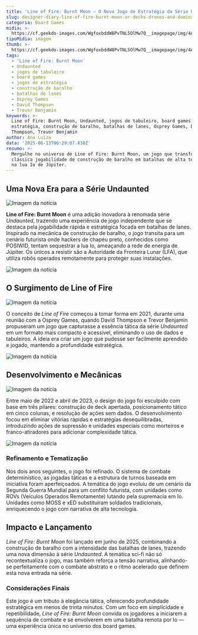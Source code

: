 ```yaml
---
title: 'Line of Fire: Burnt Moon — O Novo Jogo de Estratégia da Série Undaunted'
slug: designer-diary-line-of-fire-burnt-moon-or-decks-drones-and-dominance
categoria: Board Games
midia: >-
  https://cf.geekdo-images.com/WgfoxbddW8PvTNL5OlMw7Q__imagepage/img/4AEb83ap7O1fvQzVlNpnWIPpRy0=/fit-in/900x600/filters:no_upscale():strip_icc()/pic8441769.jpg
tipoMidia: imagem
thumb: >-
  https://cf.geekdo-images.com/WgfoxbddW8PvTNL5OlMw7Q__imagepage/img/4AEb83ap7O1fvQzVlNpnWIPpRy0=/fit-in/900x600/filters:no_upscale():strip_icc()/pic8441769.jpg
tags:
  - 'Line of Fire: Burnt Moon'
  - Undaunted
  - jogos de tabuleiro
  - board games
  - jogos de estratégia
  - construção de baralho
  - batalhas de lanes
  - Osprey Games
  - David Thompson
  - Trevor Benjamin
keywords: >-
  Line of Fire: Burnt Moon, Undaunted, jogos de tabuleiro, board games, jogos de
  estratégia, construção de baralho, batalhas de lanes, Osprey Games, David
  Thompson, Trevor Benjamin
author: Ana Luiza
data: '2025-06-13T06:29:07.838Z'
resumo: >-
  Mergulhe no universo de Line of Fire: Burnt Moon, um jogo que transforma a
  clássica jogabilidade de construção de baralho em batalhas de alta tecnologia
  na lua Io de Júpiter.
---
```


## Uma Nova Era para a Série Undaunted

![Imagem da notícia](https://cf.geekdo-images.com/P9sI_Rc7E3vUjL0CkxS3rA__imagepage/img/RsKAEXZ5FJnKSVKykITosJHPWtY=/fit-in/900x600/filters:no_upscale():strip_icc()/pic8922028.jpg)

**Line of Fire: Burnt Moon** é uma adição inovadora à renomada série _Undaunted_, trazendo uma experiência de jogo independente que se destaca pela jogabilidade rápida e estratégica focada em batalhas de lanes. Inspirado na mecânica de construção de baralho, o jogo transita para um cenário futurista onde hackers de chapéu preto, conhecidos como POSIWID, tentam sequestrar a lua Io, ameaçando a rede de energia de Júpiter. Os únicos a resistir são a Autoridade da Fronteira Lunar (LFA), que utiliza robôs operados remotamente para proteger suas instalações.

![Imagem da notícia](https://cf.geekdo-images.com/hiDAoRlDcDDVE_TZJV1ccg__imagepage/img/7vEGbU8sPrAQVzGGsIqxKYG27b0=/fit-in/900x600/filters:no_upscale():strip_icc()/pic8922030.jpg)

## O Surgimento de Line of Fire

![Imagem da notícia](https://cf.geekdo-images.com/LtwnyXpGD5vOhut-axQaoA__imagepage/img/qFa0zfz2JWrgnNU1Rd6irTuYKks=/fit-in/900x600/filters:no_upscale():strip_icc()/pic8922031.jpg)

O conceito de _Line of Fire_ começou a tomar forma em 2021, durante uma reunião com a Osprey Games, quando David Thompson e Trevor Benjamin propuseram um jogo que capturasse a essência tática da série _Undaunted_ em um formato mais compacto e acessível, eliminando o uso de dados e tabuleiros. A ideia era criar um jogo que pudesse ser facilmente aprendido e jogado, mantendo a profundidade estratégica.

![Imagem da notícia](https://cf.geekdo-images.com/1QJDHy2SS91CMpv_-raDUw__imagepage/img/CWMqDRqv1yvH4R6j44HCi2e0ZGs=/fit-in/900x600/filters:no_upscale():strip_icc()/pic7798985.jpg)

## Desenvolvimento e Mecânicas

![Imagem da notícia](https://cf.geekdo-images.com/NkbIpHl_zHDQemHbKI7WFQ__imagepage/img/cb3B1qouFIoXuL-XbW6xjtNw34A=/fit-in/900x600/filters:no_upscale():strip_icc()/pic8922032.jpg)

Entre maio de 2022 e abril de 2023, o design do jogo foi esculpido com base em três pilares: construção de deck apertada, posicionamento tático em cinco colunas, e resolução de ações sem dados. O desenvolvimento focou em eliminar vitórias rápidas e estratégias desequilibradas, introduzindo ações de supressão e unidades especiais como morteiros e franco-atiradores para adicionar complexidade tática.

![Imagem da notícia](https://cf.geekdo-images.com/aEv-LZFxs1qfG_8nhFPNgA__imagepage/img/JR4VkbMcu9NsWN5pOUqdMNd7-9A=/fit-in/900x600/filters:no_upscale():strip_icc()/pic8922027.jpg)

### Refinamento e Tematização

Nos dois anos seguintes, o jogo foi refinado. O sistema de combate determinístico, as jogadas táticas e a estrutura de turnos baseada em iniciativa foram aperfeiçoados. A temática do jogo evoluiu de um cenário da Segunda Guerra Mundial para um conflito futurista, com unidades como ROVs (Veículos Operados Remotamente) lutando pela supremacia em Io. Unidades como MOSS e xED substituíram soldados tradicionais, enriquecendo o jogo com narrativa de alta tecnologia.

## Impacto e Lançamento

_Line of Fire: Burnt Moon_ foi lançado em junho de 2025, combinando a construção de baralho com a intensidade das batalhas de lanes, trazendo uma nova dimensão à série _Undaunted_. A temática sci-fi não só recontextualiza o jogo, mas também reforça a tensão narrativa, alinhando-se perfeitamente com o combate abstrato e o ritmo acelerado que definem esta nova entrada na série.

### Considerações Finais

Este jogo é um tributo à elegância tática, oferecendo profundidade estratégica em menos de trinta minutos. Com um foco em simplicidade e repetibilidade, _Line of Fire: Burnt Moon_ convida os jogadores a iniciarem a sequência de combate e se envolverem em uma batalha remota por Io — uma experiência única no universo dos board games.
